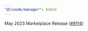 ```yaml
---
"@linode/manager": Added
---
```


May 2023 Marketplace Release ([#9114](https://github.com/linode/manager/pull/9114))
